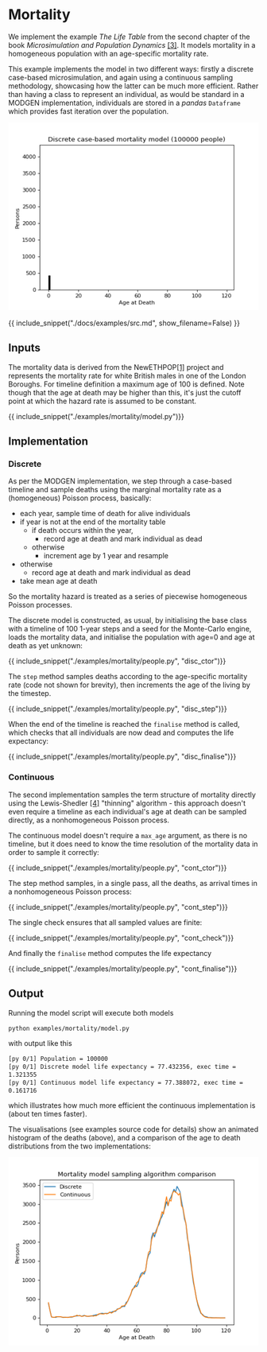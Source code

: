 # Mortality

We implement the example *The Life Table* from the second chapter of the book *Microsimulation and Population Dynamics* [[3]](../references.md). It models mortality in a homogeneous population with an age-specific mortality rate.

This example implements the model in two different ways: firstly a discrete case-based microsimulation, and again using a continuous sampling methodology, showcasing how the latter can be much more efficient. Rather than having a class to represent an individual, as would be standard in a MODGEN implementation, individuals are stored in a *pandas* `Dataframe` which provides fast iteration over the population.

![Mortality histogram](./img/mortality_hist_100k_noloop.gif)

{{ include_snippet("./docs/examples/src.md", show_filename=False) }}

## Inputs

The mortality data is derived from the NewETHPOP[[1]](../references.md) project and represents the mortality rate for white British males in one of the London Boroughs. For timeline definition a maximum age of 100 is defined. Note though that the age at death may be higher than this, it's just the cutoff point at which the hazard rate is assumed to be constant.

{{ include_snippet("./examples/mortality/model.py")}}

## Implementation

### Discrete

As per the MODGEN implementation, we step through a case-based timeline and sample deaths using the marginal mortality rate as a (homogeneous) Poisson process, basically:

- each year, sample time of death for alive individuals
- if year is not at the end of the mortality table
    - if death occurs within the year,
        - record age at death and mark individual as dead
    - otherwise
        - increment age by 1 year and resample
- otherwise
    - record age at death and mark individual as dead
- take mean age at death

So the mortality hazard is treated as a series of piecewise homogeneous Poisson processes.

The discrete model is constructed, as usual, by initialising the base class with a timeline of 100 1-year steps and a seed for the Monte-Carlo engine, loads the mortality data, and initialise the population with age=0 and age at death as yet unknown:

{{ include_snippet("./examples/mortality/people.py", "disc_ctor")}}

The `step` method samples deaths according to the age-specific mortality rate (code not shown for brevity), then increments the age of the living by the timestep.

{{ include_snippet("./examples/mortality/people.py", "disc_step")}}

When the end of the timeline is reached the `finalise` method is called, which checks that all individuals are now dead and computes the life expectancy:

{{ include_snippet("./examples/mortality/people.py", "disc_finalise")}}

### Continuous

The second implementation samples the term structure of mortality directly using the Lewis-Shedler [[4]](../references.md) "thinning" algorithm - this approach doesn't even require a timeline as each individual's age at death can be sampled directly, as a nonhomogeneous Poisson process.

The continuous model doesn't require a `max_age` argument, as there is no timeline, but it does need to know the time resolution of the mortality data in order to sample it correctly:

{{ include_snippet("./examples/mortality/people.py", "cont_ctor")}}

The step method samples, in a single pass, all the deaths, as arrival times in a nonhomogeneous Poisson process:

{{ include_snippet("./examples/mortality/people.py", "cont_step")}}

The single check ensures that all sampled values are finite:

{{ include_snippet("./examples/mortality/people.py", "cont_check")}}

And finally the `finalise` method computes the life expectancy

{{ include_snippet("./examples/mortality/people.py", "cont_finalise")}}

## Output

Running the model script will execute both models

```bash
python examples/mortality/model.py
```

with output like this

```test
[py 0/1] Population = 100000
[py 0/1] Discrete model life expectancy = 77.432356, exec time = 1.321355
[py 0/1] Continuous model life expectancy = 77.388072, exec time = 0.161716
```

which illustrates how much more efficient the continuous implementation is (about ten times faster).

The visualisations (see examples source code for details) show an animated histogram of the deaths (above), and a comparison of the age to death distributions from the two implementations:

![Mortality rate comparison](./img/mortality_100k.png)
